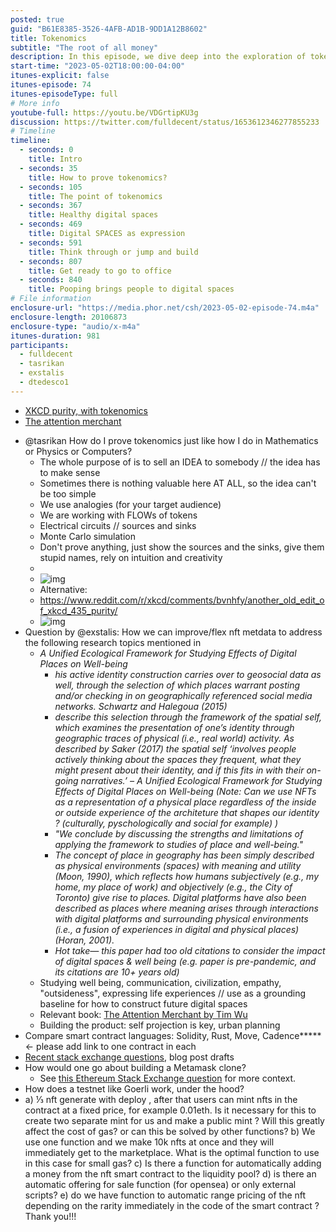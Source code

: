 ```yaml
---
posted: true
guid: "B61E8385-3526-4AFB-AD1B-9DD1A12B8602"
title: Tokenomics
subtitle: "The root of all money"
description: In this episode, we dive deep into the exploration of tokenomics. We learn about the importance of intuitive understanding and creative mindset while dealing with tokenomics. We also address questions from the audience and share insights into intriguing topics such as digital spaces, smart contract languages, NFTs and how to construct future digital spaces.
start-time: "2023-05-02T18:00:00-04:00"
itunes-explicit: false
itunes-episode: 74
itunes-episodeType: full
# More info
youtube-full: https://youtu.be/VDGrtipKU3g
discussion: https://twitter.com/fulldecent/status/1653612346277855233
# Timeline
timeline:
  - seconds: 0
    title: Intro
  - seconds: 35
    title: How to prove tokenomics?
  - seconds: 105
    title: The point of tokenomics
  - seconds: 367
    title: Healthy digital spaces
  - seconds: 469
    title: Digital SPACES as expression
  - seconds: 591
    title: Think through or jump and build
  - seconds: 807
    title: Get ready to go to office
  - seconds: 840
    title: Pooping brings people to digital spaces
# File information
enclosure-url: "https://media.phor.net/csh/2023-05-02-episode-74.m4a"
enclosure-length: 20106873
enclosure-type: "audio/x-m4a"
itunes-duration: 981
participants:
  - fulldecent
  - tasrikan
  - exstalis
  - dtedesco1
---
```


- [XKCD purity, with tokenomics](https://www.reddit.com/r/xkcd/comments/bvnhfy/another_old_edit_of_xkcd_435_purity/)
- [The attention merchant](https://www.amazon.com/Attention-Merchants-Scramble-Inside-Heads/dp/0804170045)

<!--end of quick notes-->

- @tasrikan How do I prove tokenomics just like how I do in Mathematics or Physics or Computers?
  - The whole purpose of is to sell an IDEA to somebody // the idea has to make sense
  - Sometimes there is nothing valuable here AT ALL, so the idea can't be too simple
  - We use analogies (for your target audience)
  - We are working with FLOWs of tokens
  - Electrical circuits // sources and sinks
  - Monte Carlo simulation
  - Don't prove anything, just show the sources and the sinks, give them stupid names, rely on intuition and creativity
  - 
  - ![img](https://lh7-us.googleusercontent.com/d_gwiOcV5yr2VAFOayJKF5VrWoRKvNDc7dDRGZg_35J6YUxRIjVYBg4Fkl3ooIrJyMWb83cUEwFpzCxBkseN9AqQ1rtdWBi9j4k85PPgyvqGpA63CXKyQn7pPPJuJXoqiYr-eNI_67dZmypR1QJQi9o)
  - Alternative:
  - https://www.reddit.com/r/xkcd/comments/bvnhfy/another_old_edit_of_xkcd_435_purity/
  - ![img](https://lh7-us.googleusercontent.com/oKhoKBg9KNVpmfRPPQpKG_jMPyRPW_ixf0g0MVbUNBJGlAoFy0d5bPJN5iHP1JHigCJs9054bfRzze7Ewvc4vD3_wACXf2MHlRG8Ve4I-2-MENy4PnpfPdBkdz-eaL-VTPOaHYRjY5MqUL1zHVExH3k)
- Question by @exstalis: How we can improve/flex nft metdata to address the following research topics mentioned in
  - *A Unified Ecological Framework for Studying Effects of Digital Places on Well-being*
    - *his active identity construction carries over to geosocial data as well, through* *the selection of which places warrant posting and/or checking in on geographically referenced* *social media networks. Schwartz and Halegoua (2015)*
    - *describe this selection through the* *framework of the spatial self, which examines the presentation of one’s identity through* *geographic traces of physical (i.e., real world) activity. As described by Saker (2017) the spatial* *self ‘involves people actively thinking about the spaces they frequent, what they might present* *about their identity, and if this fits in with their on-going narratives.’ –* *A Unified Ecological Framework for Studying Effects of Digital Places on Well-being (Note: Can we use NFTs as a representation of a physical place regardless of the inside or outside experience of the architeture that shapes our identity ? (culturally, pyschologically and social for example) )*
    - *"We conclude by discussing the strengths and limitations of applying the framework to studies of place and well-being."*
    - *The concept of place in geography has been simply described as physical environments (spaces) with meaning and utility (Moon, 1990), which reflects how humans subjectively (e.g., my home, my place of work) and objectively (e.g., the City of Toronto) give rise to places. Digital platforms have also been described as places where meaning arises through interactions with digital platforms and surrounding physical environments (i.e., a fusion of experiences in digital and physical places) (Horan, 2001).* 
    - *Hot take— this paper had too old citations to consider the impact of digital spaces & well being (e.g. paper is pre-pandemic, and its citations are 10+ years old)*
  - Studying well being, communication, civilization, empathy, "outsideness", expressing life experiences // use as a grounding baseline for how to construct future digital spaces
  - Relevant book: [The Attention Merchant by Tim Wu](https://www.amazon.com/Attention-Merchants-Scramble-Inside-Heads/dp/0804170045/ref=d_pd_sbs_vft_none_sccl_2_1/133-2211110-6911630?pd_rd_w=SaD9L&content-id=amzn1.sym.1e7a0ba4-f11f-4432-b7d8-1aaa3945be18&pf_rd_p=1e7a0ba4-f11f-4432-b7d8-1aaa3945be18&pf_rd_r=V8943C2FR7CMEHKT0KD2&pd_rd_wg=aB7uL&pd_rd_r=0f031912-d047-4a65-8270-c4de82e4a2ac&pd_rd_i=0804170045&psc=1)
  - Building the product: self projection is key, urban planning
- Compare smart contract languages: Solidity, Rust, Move, Cadence***** ← please add link to one contract in each
- [Recent stack exchange questions](https://ethereum.stackexchange.com/search?q=[erc-721]+[nft]+answers%3A0), blog post drafts
- How would one go about building a Metamask clone?
  - See [this Ethereum Stack Exchange question](https://ethereum.stackexchange.com/questions/139412/how-do-i-make-a-crypto-browser-extension-like-metamask) for more context.
- How does a testnet like Goerli work, under the hood? 
- a) ⅓ nft generate with deploy , after that users can mint nfts in the contract at a fixed price, for example 0.01eth. Is it necessary for this to create two separate mint for us and make a public mint ? Will this greatly affect the cost of gas? or can this be solved by other functions?
  b) We use one function and we make 10k nfts at once and they will immediately get to the marketplace. What is the optimal function to use in this case for small gas?
  c) Is there a function for automatically adding a money from the nft smart contract to the liquidity pool? 
  d) is there an automatic offering for sale function (for opensea) or only external scripts? 
  e) do we have function to automatic range pricing of the nft depending on the rarity immediately in the code of the smart contract ? Thank you!!!